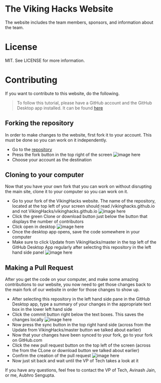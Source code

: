 # The Viking Hacks Website
The website includes the team members, sponsors, and information about the team.

# License
MIT. See LICENSE for more information.

# Contributing
If you want to contribute to this website, do the following.
> To follow this tutorial, please have a GitHub account and the 
GitHub Desktop app installed. It can be found [here](https://desktop.github.com/)

## Forking the repository
In order to make changes to the website, first fork it to your account.
This must be done so you can work on it independently.

- Go to the [repository](https://github.com/VikingHacks/vikinghacks.github.io)
- Press the fork button in the top right of the screen
![image here](https://cloud.githubusercontent.com/assets/5069354/18412887/b936f0a8-774e-11e6-8172-ef97326994f8.png)
- Choose your account as the destination

## Cloning to your computer
Now that you have your own fork that you can work on without
disrupting the main site, clone it to your computer so you can work
on it.

- Go to your fork of the VikingHacks website. The name of the repository,
    located at the top left of your screen should read <YOUR USERNAME>/vikinghacks.github.io
    and not VikingHacks/vikinghacks.github.io
![image here](https://cloud.githubusercontent.com/assets/5069354/18412890/b93eadb6-774e-11e6-8f2a-89e018de0668.png)
- Click the green Clone or download button just below the button that displays 
    the number of contributors
- Click open in desktop
![image here](https://cloud.githubusercontent.com/assets/5069354/18412888/b93b7178-774e-11e6-9618-4b132b303189.png)
- Once the desktop app opens, save the code somewhere in your computer
- Make sure to click Update from VikingHacks/master in the top left of the
    GitHub Desktop App regularly after selecting this repository in the left hand side panel
![image here](https://cloud.githubusercontent.com/assets/5069354/18412891/b93f29c6-774e-11e6-93b4-9c6dbaa38238.png)
## Making a Pull Request
After you get the code on your computer, and make some amazing contributions
to our website, you now need to get those changes back to the main
fork of our website in order for those changes to show up.

- After selecting this repository in the left hand side pane in the 
    GitHub Desktop app, type a summary of your changes in the appropriate
    text box in the lower left hand side
- Click the commit button right below the text boxes. This saves the changes
    locally
![image here](https://cloud.githubusercontent.com/assets/5069354/18412892/b94b5980-774e-11e6-9961-a0507d0e6824.png)
- Now press the sync button in the top right hand side (across from the 
Update from VikingHacks/master button we talked about earlier)
- Now that your changes have been synced to your fork, go to your fork
    on GitHub.com
- Click the new pull request button on the top left of the screen
    (across the from the CLone or download button we talked about earlier)
- Confirm the creation of the pull request
![image here](https://cloud.githubusercontent.com/assets/5069354/18412894/b955ef08-774e-11e6-9b8f-d603b0f7ff76.png)
- Now just sit back and wait until the VP of Tech takes a look at it

If you have any questions, feel free to contact the VP of Tech, Avinash Jain,
or me, Aubhro Sengupta.




